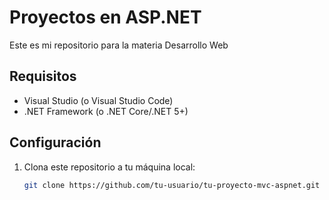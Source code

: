 # Proyectos en ASP.NET

Este es mi repositorio para la materia Desarrollo Web

## Requisitos

- Visual Studio (o Visual Studio Code)
- .NET Framework (o .NET Core/.NET 5+)

## Configuración

1. Clona este repositorio a tu máquina local:

   ```bash
   git clone https://github.com/tu-usuario/tu-proyecto-mvc-aspnet.git
